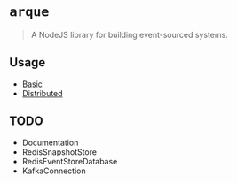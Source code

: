 # `arque`

> A NodeJS library for building event-sourced systems.

## Usage
- [Basic](https://github.com/HighOutputVentures/highoutput-library/tree/master/packages/arque/src/examples/basic)
- [Distributed](https://github.com/HighOutputVentures/highoutput-library/tree/master/packages/arque/src/examples/distributed)

## TODO
- Documentation
- RedisSnapshotStore
- RedisEventStoreDatabase
- KafkaConnection
